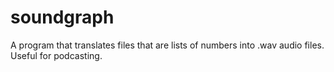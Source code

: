 # soundgraph
A program that translates files that are lists of numbers into .wav audio files. Useful for podcasting.
